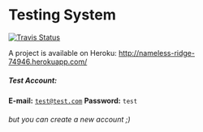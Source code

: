 <h1>Testing System</h1>

<a href="https://travis-ci.org/tarasbarabash/testing-system">
    <img src="https://travis-ci.org/tarasbarabash/testing-system.svg?branch=master" alt="Travis Status">
</a>

A project is available on Heroku: http://nameless-ridge-74946.herokuapp.com/

<h5> Test Account:</h5>

<b>E-mail:</b> <code>test@test.com</code>
<b>Password:</b> <code>test</code>

<h6> but you can create a new account ;) </h6>
